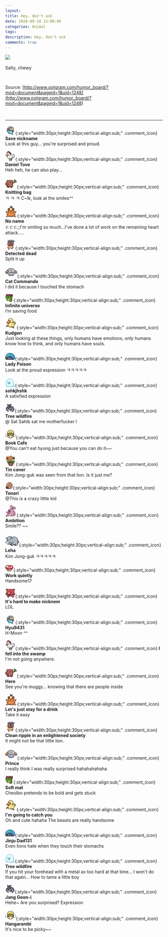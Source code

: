 ```yaml
---
layout: 
title: Hey, don't ask
date: 2020-09-10 13:00:09
categories: Animal
tags: 
description: Hey, don't ask
comments: true
---
```


![](https://blog.kakaocdn.net/dn/vdX3N/btqIjg14vx3/fgvqW7PxgTtPlkJQsyf85k/img.gif)

Salty, chewy

​

Source: [http://www.ootgram.com/humor_board/?mod=document&pageid=1&uid=1248](<http://www.ootgram.com/humor_board/?mod=document&pageid=1&uid=1248>)

​

* * *

![comment](/assets/character/goggle.png){:style="width:30px;height:30px;vertical-align:sub;" .comment_icon} **Save nickname**  
Look at this guy... you're surprised and proud.   
  
![comment](/assets/character/chicken.png){:style="width:30px;height:30px;vertical-align:sub;" .comment_icon} **Daniel Tove**  
Heh heh, he can also play...   
  
![comment](/assets/character/trunk.png){:style="width:30px;height:30px;vertical-align:sub;" .comment_icon} **Knitting bag**  
ㅋ ㅋ ㅋ C~Ik, look at the smiles^^   
  
![comment](/assets/character/bird.png){:style="width:30px;height:30px;vertical-align:sub;" .comment_icon} **No name**  
ㄷㄷㄷ;;I'm smiling so much...I've done a lot of work on the remaining heart attack.....   
  
![comment](/assets/character/mask.png){:style="width:30px;height:30px;vertical-align:sub;" .comment_icon} **Detected dead**  
Split it up   
  
![comment](/assets/character/skull.png){:style="width:30px;height:30px;vertical-align:sub;" .comment_icon} **Cat Commando**  
I did it because I touched the stomach   
  
![comment](/assets/character/frog.png){:style="width:30px;height:30px;vertical-align:sub;" .comment_icon} **Infinite universe**  
I’m saving food   
  
![comment](/assets/character/duck.png){:style="width:30px;height:30px;vertical-align:sub;" .comment_icon} **Kudgon**  
Just looking at these things, only humans have emotions, only humans know how to think, and only humans have souls.   
  
![comment](/assets/character/turtle.png){:style="width:30px;height:30px;vertical-align:sub;" .comment_icon} **Lady Poison**  
Look at the proud expression ㅋㅋㅋㅋㅋ   
  
![comment](/assets/character/ghost.png){:style="width:30px;height:30px;vertical-align:sub;" .comment_icon} **sshkjhshk**  
A satisfied expression   
  
![comment](/assets/character/bat.png){:style="width:30px;height:30px;vertical-align:sub;" .comment_icon} **Tree wildfire**  
@ Sat Sahib sat me motherfucker I  
  
![comment](/assets/character/bee.png){:style="width:30px;height:30px;vertical-align:sub;" .comment_icon} **Book Cafe**  
@You can't eat hyung just because you can do it~~  
  
![comment](/assets/character/plant.png){:style="width:30px;height:30px;vertical-align:sub;" .comment_icon} **Tin caner**  
Kim Jong-guk was seen from that lion. Is it just me?  
  
![comment](/assets/character/snail.png){:style="width:30px;height:30px;vertical-align:sub;" .comment_icon} **Tonari**  
@This is a crazy little kid  
  
![comment](/assets/character/bunny.png){:style="width:30px;height:30px;vertical-align:sub;" .comment_icon} **Ambition**  
Smile?? ~~  
  
![comment](/assets/character/rino.png){:style="width:30px;height:30px;vertical-align:sub;" .comment_icon} **Leha**  
Kim Jong-guk ㅋㅋㅋㅋㅋ   
  
![comment](/assets/character/mushroom.png){:style="width:30px;height:30px;vertical-align:sub;" .comment_icon} **Work quietly**  
Handsome♡   
  
![comment](/assets/character/pig.png){:style="width:30px;height:30px;vertical-align:sub;" .comment_icon} **It's hard to make nicknem**  
LOL   
  
![comment](/assets/character/goggle.png){:style="width:30px;height:30px;vertical-align:sub;" .comment_icon} **Hyu9431**  
H-Moon ^^   
  
![comment](/assets/character/chicken.png){:style="width:30px;height:30px;vertical-align:sub;" .comment_icon} **I fell into the swamp**  
I'm not going anywhere.   
  
![comment](/assets/character/trunk.png){:style="width:30px;height:30px;vertical-align:sub;" .comment_icon} **Here**  
See you're muggy... knowing that there are people inside   
  
![comment](/assets/character/bird.png){:style="width:30px;height:30px;vertical-align:sub;" .comment_icon} **Let's just stay for a drink**  
Take it easy   
  
![comment](/assets/character/mask.png){:style="width:30px;height:30px;vertical-align:sub;" .comment_icon} **Clean ripple in an enlightened society**  
It might not be that little lion.   
  
![comment](/assets/character/skull.png){:style="width:30px;height:30px;vertical-align:sub;" .comment_icon} **Prince**  
I really think I was really surprised hahahahahaha   
  
![comment](/assets/character/frog.png){:style="width:30px;height:30px;vertical-align:sub;" .comment_icon} **Soft mat**  
Cheolbo pretends to be bold and gets stuck   
  
![comment](/assets/character/duck.png){:style="width:30px;height:30px;vertical-align:sub;" .comment_icon} **I'm going to catch you**  
Oh and cute hahaha The beasts are really handsome   
  
![comment](/assets/character/turtle.png){:style="width:30px;height:30px;vertical-align:sub;" .comment_icon} **Jinju Dad131**  
Even lions hate when they touch their stomachs   
  
![comment](/assets/character/ghost.png){:style="width:30px;height:30px;vertical-align:sub;" .comment_icon} **Tree wildfire**  
If you hit your forehead with a metal ax too hard at that time... I won't do that again... How to tame a little boy   
  
![comment](/assets/character/bat.png){:style="width:30px;height:30px;vertical-align:sub;" .comment_icon} **Jang Geon-i**  
Hehe~ Are you surprised? Expression  
  
![comment](/assets/character/bee.png){:style="width:30px;height:30px;vertical-align:sub;" .comment_icon} **Hangarambi**  
It's nice to be picky~~   
  

